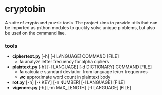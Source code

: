 # cryptobin

A suite of crypto and puzzle tools. The project aims to provide utils that can be imported as python modules to quickly solve unique problems, but also be used on the command line.

### tools

* **ciphertext.py** [-h] [-l LANGUAGE] COMMAND [FILE]
  * **fa** analyze letter frequency for alpha ciphers
* **plaintext.py** [-h] [-l LANGUAGE] [-d DICTIONARY] COMMAND [FILE]
  * **fa** calculate standard deviation from language letter frequences
  * **wc** approximate word count in plaintext body
* **rot.py** [-h] [-k KEY] [-n NUMBER] [-l LANGUAGE] [FILE]
* **vigenere.py** [-h] [-m MAX_LENGTH] [-l LANGUAGE] [FILE]

